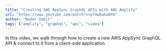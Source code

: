 ```yaml
---
title: "Creating AWS AppSync GraphQL APIs with AWS Amplify"
url: "https://www.youtube.com/watch?v=p7mwQaGo6P0"
author: "Nader Dabit"
tags: ["amplify", "graphql", "api", "video"]
---
```


In this video, we walk through how to create a new AWS AppSync GraphQL API & connect to it from a client-side application.

